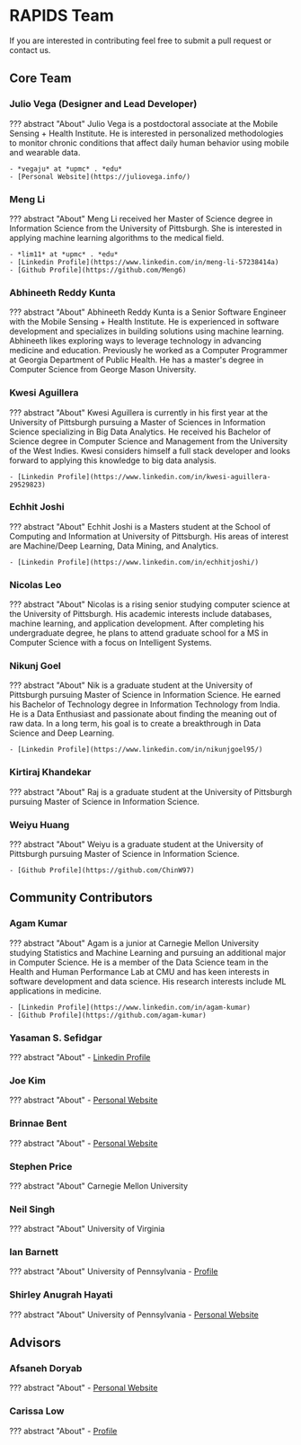 # RAPIDS Team

If you are interested in contributing feel free to submit a pull request or contact us.

## Core Team

### Julio Vega (Designer and Lead Developer)

??? abstract "About"
    Julio Vega is a postdoctoral associate at the Mobile Sensing + Health Institute. He is interested in personalized methodologies to monitor chronic conditions that affect daily human behavior using mobile and wearable data.

    - *vegaju* at *upmc* . *edu*
    - [Personal Website](https://juliovega.info/)

### Meng Li

??? abstract "About"
    Meng Li received her Master of Science degree in Information Science from the University of Pittsburgh. She is interested in applying machine learning algorithms to the medical field.

    - *lim11* at *upmc* . *edu*
    - [Linkedin Profile](https://www.linkedin.com/in/meng-li-57238414a)
    - [Github Profile](https://github.com/Meng6)

###  Abhineeth Reddy Kunta

??? abstract "About"
    Abhineeth Reddy Kunta is a Senior Software Engineer with the Mobile Sensing + Health Institute. He is experienced in software development and specializes in building solutions using machine learning. Abhineeth likes exploring ways to leverage technology in advancing medicine and education. Previously he worked as a Computer Programmer at Georgia Department of Public Health. He has a master's degree in Computer Science from George Mason University.


### Kwesi Aguillera

??? abstract "About"
    Kwesi Aguillera is currently in his first year at the University of Pittsburgh pursuing a Master of Sciences in Information Science specializing in Big Data Analytics. He received his Bachelor of Science degree in Computer Science and Management from the University of the West Indies. Kwesi considers himself a full stack developer and looks forward to applying this knowledge to big data analysis.

    - [Linkedin Profile](https://www.linkedin.com/in/kwesi-aguillera-29529823)

### Echhit Joshi

??? abstract "About"
    Echhit Joshi is a Masters student at the School of Computing and Information at University of Pittsburgh. His areas of interest are Machine/Deep Learning, Data Mining, and Analytics.

    - [Linkedin Profile](https://www.linkedin.com/in/echhitjoshi/)

### Nicolas Leo

??? abstract "About"
    Nicolas is a rising senior studying computer science at the University of Pittsburgh. His academic interests include databases, machine learning, and application development. After completing his undergraduate degree, he plans to attend graduate school for a MS in Computer Science with a focus on Intelligent Systems.

### Nikunj Goel

??? abstract "About"
    Nik is a graduate student at the University of Pittsburgh pursuing Master of Science in Information Science. He earned his Bachelor of Technology degree in Information Technology from India. He is a Data Enthusiast and passionate about finding the meaning out of raw data. In a long term, his goal is to create a breakthrough in Data Science and Deep Learning.

    - [Linkedin Profile](https://www.linkedin.com/in/nikunjgoel95/)

### Kirtiraj Khandekar

??? abstract "About"
    Raj is a graduate student at the University of Pittsburgh pursuing Master of Science in Information Science.

### Weiyu Huang

??? abstract "About"
    Weiyu is a graduate student at the University of Pittsburgh pursuing Master of Science in Information Science.

    - [Github Profile](https://github.com/ChinW97)

## Community Contributors

### Agam Kumar

??? abstract "About"
    Agam is a junior at Carnegie Mellon University studying Statistics and Machine Learning and pursuing an additional major in Computer Science. He is a member of the Data Science team in the Health and Human Performance Lab at CMU and has keen interests in software development and data science. His research interests include ML applications in medicine.

    - [Linkedin Profile](https://www.linkedin.com/in/agam-kumar)
    - [Github Profile](https://github.com/agam-kumar)

###  Yasaman S. Sefidgar 

??? abstract "About"
    - [Linkedin Profile](https://www.linkedin.com/in/ysefidgar/)

###  Joe Kim 

??? abstract "About"
    - [Personal Website](https://www.juseongjoekim.com/)

###  Brinnae Bent

??? abstract "About"
    - [Personal Website](https://runsdata.org/)

###  Stephen Price

??? abstract "About"
    Carnegie Mellon University

###  Neil Singh

??? abstract "About"
    University of Virginia

###  Ian Barnett

??? abstract "About"
    University of Pennsylvania
    - [Profile](https://www.dbei.med.upenn.edu/bio/ian-j-barnett-phd)


###  Shirley Anugrah Hayati

??? abstract "About"
    University of Pennsylvania
    - [Personal Website](https://www.shirley.id/)

## Advisors

### Afsaneh Doryab

??? abstract "About"
    - [Personal Website](https://sites.google.com/view/afsanehdoryab)

### Carissa Low

??? abstract "About"
    - [Profile](https://www.moshi.pitt.edu/people/carissa-low-phd)
